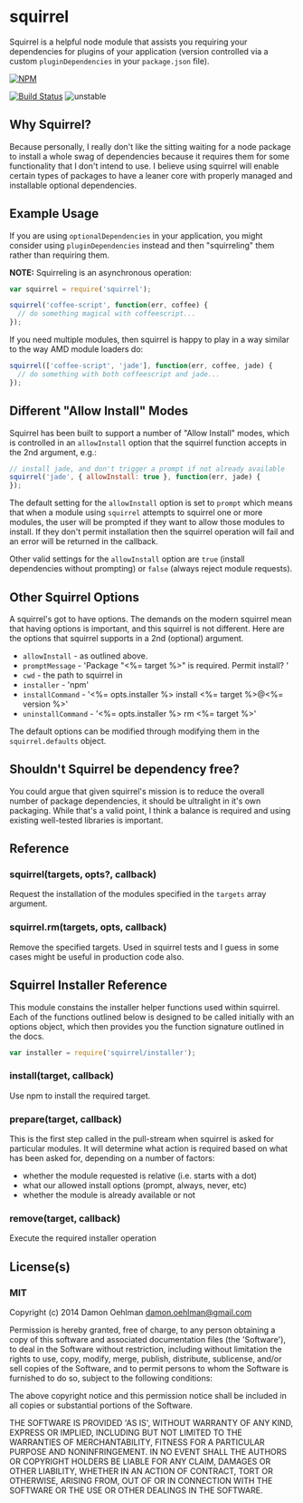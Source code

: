 # squirrel

Squirrel is a helpful node module that assists you requiring your
dependencies for plugins of your application (version controlled via a
custom `pluginDependencies` in your `package.json` file).


[![NPM](https://nodei.co/npm/squirrel.png)](https://nodei.co/npm/squirrel/)

[![Build Status](https://img.shields.io/travis/DamonOehlman/squirrel.svg?branch=master)](https://travis-ci.org/DamonOehlman/squirrel)
![unstable](https://img.shields.io/badge/stability-unstable-yellowgreen.svg)

## Why Squirrel?

Because personally, I really don't like the sitting waiting for a node
package to install a whole swag of dependencies because it requires them
for some functionality that I don't intend to use.  I believe using
squirrel will enable certain types of packages to have a leaner core
with properly managed and installable optional dependencies.

## Example Usage

If you are using `optionalDependencies` in your application, you might
consider using `pluginDependencies` instead and then "squirreling"
them rather than requiring them.

__NOTE:__ Squirreling is an asynchronous operation:

```js
var squirrel = require('squirrel');

squirrel('coffee-script', function(err, coffee) {
  // do something magical with coffeescript...
});
```

If you need multiple modules, then squirrel is happy to play in a 
way similar to the way AMD module loaders do:

```js
squirrel(['coffee-script', 'jade'], function(err, coffee, jade) {
  // do something with both coffeescript and jade...
});
```

## Different "Allow Install" Modes

Squirrel has been built to support a number of "Allow Install" modes, which 
is controlled in an `allowInstall` option that the squirrel function accepts
in the 2nd argument, e.g.:

```js
// install jade, and don't trigger a prompt if not already available
squirrel('jade', { allowInstall: true }, function(err, jade) {
});
```
The default setting for the `allowInstall` option is set to `prompt` which
means that when a module using `squirrel` attempts to squirrel one or more
modules, the user will be prompted if they want to allow those modules to
install.  If they don't permit installation then the squirrel operation
will fail and an error will be returned in the callback.

Other valid settings for the `allowInstall` option are `true` (install
dependencies without prompting) or `false` (always reject module requests).

## Other Squirrel Options

A squirrel's got to have options.  The demands on the modern squirrel
mean that having options is important, and this squirrel is not different.
Here are the options that squirrel supports in a 2nd (optional) argument.

- `allowInstall` - as outlined above.
- `promptMessage` - 'Package "<%= target %>" is required. Permit install? '
- `cwd` - the path to squirrel in
- `installer` - 'npm'
- `installCommand` - '<%= opts.installer %> install <%= target %>@<%= version %>'
- `uninstallCommand` - '<%= opts.installer %> rm <%= target %>'

The default options can be modified through modifying them in
the `squirrel.defaults` object.

## Shouldn't Squirrel be dependency free?

You could argue that given squirrel's mission is to reduce the overall
number of package dependencies, it should be ultralight in it's own
packaging.  While that's a valid point, I think a balance is required and
using existing well-tested libraries is important.

## Reference

### squirrel(targets, opts?, callback)

Request the installation of the modules specified in the `targets` array
argument.

### squirrel.rm(targets, opts, callback)

Remove the specified targets.  Used in squirrel tests and I guess in some
cases might be useful in production code also.

## Squirrel Installer Reference

This module constains the installer helper functions used within squirrel.
Each of the functions outlined below is designed to be called initially
with an options object, which then provides you the function signature
outlined in the docs.

```js
var installer = require('squirrel/installer');
```

### install(target, callback)

Use npm to install the required target.

### prepare(target, callback)

This is the first step called in the pull-stream when squirrel is asked
for particular modules.  It will determine what action is required based
on what has been asked for, depending on a number of factors:

- whether the module requested is relative (i.e. starts with a dot)
- what our allowed install options (prompt, always, never, etc)
- whether the module is already available or not

### remove(target, callback)

Execute the required installer operation

## License(s)

### MIT

Copyright (c) 2014 Damon Oehlman <damon.oehlman@gmail.com>

Permission is hereby granted, free of charge, to any person obtaining
a copy of this software and associated documentation files (the
'Software'), to deal in the Software without restriction, including
without limitation the rights to use, copy, modify, merge, publish,
distribute, sublicense, and/or sell copies of the Software, and to
permit persons to whom the Software is furnished to do so, subject to
the following conditions:

The above copyright notice and this permission notice shall be
included in all copies or substantial portions of the Software.

THE SOFTWARE IS PROVIDED 'AS IS', WITHOUT WARRANTY OF ANY KIND,
EXPRESS OR IMPLIED, INCLUDING BUT NOT LIMITED TO THE WARRANTIES OF
MERCHANTABILITY, FITNESS FOR A PARTICULAR PURPOSE AND NONINFRINGEMENT.
IN NO EVENT SHALL THE AUTHORS OR COPYRIGHT HOLDERS BE LIABLE FOR ANY
CLAIM, DAMAGES OR OTHER LIABILITY, WHETHER IN AN ACTION OF CONTRACT,
TORT OR OTHERWISE, ARISING FROM, OUT OF OR IN CONNECTION WITH THE
SOFTWARE OR THE USE OR OTHER DEALINGS IN THE SOFTWARE.
